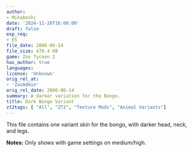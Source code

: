 ```yaml
---
author:
- Mikaboshi
date: '2024-11-26T16:00:00'
draft: false
exp_req:
- ES
file_date: 2006-06-14
file_size: 470.4 KB
game: Zoo Tycoon 2
has_author: true
languages:
license: 'Unknown'
orig_rel_at:
- 'ZooAdmin'
orig_rel_date: 2006-06-14
summary: A darker variation for the Bongo.
title: Dark Bongo Variant
zt2tags: [ "All", "ZT2", "Texture Mods", "Animal Variants"]
---
```

This file contains one variant skin for the bongo, with darker head, neck, and legs.  

**Notes:** Only shows with game settings on medium/high.

